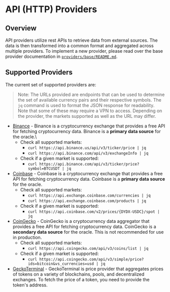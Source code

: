 # API (HTTP) Providers

## Overview

API providers utilize rest APIs to retrieve data from external sources. The data is then transformed into a common format and aggregated across multiple providers. To implement a new provider, please read over the base provider documentation in [`providers/base/README.md`](../base/README.md).

## Supported Providers

The current set of supported providers are:

> Note: The URLs provided are endpoints that can be used to determine the set of available currency pairs and their respective symbols. The `jq` command is used to format the JSON response for readability. Note that some of these may require a VPN to access. Depending on the provider, the markets supported as well as the URL may differ.

* [Binance](./binance/README.md) - Binance is a cryptocurrency exchange that provides a free API for fetching cryptocurrency data. Binance is a **primary data source** for the oracle.\
    * Check all supported markets: 
        * `curl https://api.binance.us/api/v3/ticker/price | jq`
        * `curl https://api.binance.com/api/v3/exchangeInfo | jq`
    * Check if a given market is supported:
        * `curl https://api.binance.com/api/v3/ticker/price?symbol=BTCUSDT | jq`
* [Coinbase](./coinbase/README.md) - Coinbase is a cryptocurrency exchange that provides a free API for fetching cryptocurrency data. Coinbase is a **primary data source** for the oracle.
    * Check all supported markets: 
        * `curl https://api.exchange.coinbase.com/currencies | jq`
        * `curl https://api.exchange.coinbase.com/products | jq`
    * Check if a given market is supported: 
        * `curl https://api.coinbase.com/v2/prices/{DYDX-USDC}/spot | jq`
* [CoinGecko](./coingecko/README.md) - CoinGecko is a cryptocurrency data aggregator that provides a free API for fetching cryptocurrency data. CoinGecko is a **secondary data source** for the oracle. This is not recommended for use in production.
    * Check all supported markets: 
        * `curl https://api.coingecko.com/api/v3/coins/list | jq`
    * Check if a given market is supported: 
        * `curl https://api.coingecko.com/api/v3/simple/price?ids=bitcoin&vs_currencies=usd | jq`
* [GeckoTerminal](./geckoterminal/README.md) - GeckoTerminal is price provider that aggregates prices of tokens on a variety of blockchains, pools,  and decentralized exchanges. To fetch the price of a token, you need to provide the token's address. 
